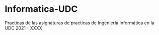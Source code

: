 # Informatica-UDC
Practicas de las asignaturas de practicas de Ingeniería Informática en la UDC 2021 - XXXX
